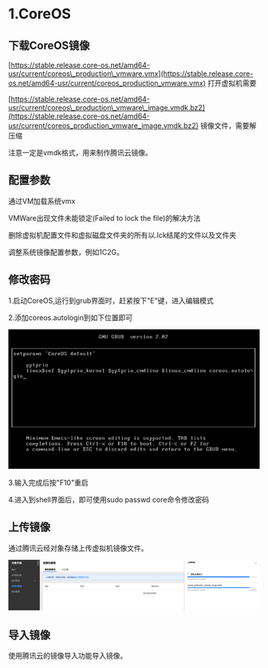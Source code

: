 # 1.CoreOS

## 下载CoreOS镜像

[https://stable.release.core-os.net/amd64-usr/current/coreos\_production\_vmware.vmx](https://stable.release.core-os.net/amd64-usr/current/coreos_production_vmware.vmx) 打开虚拟机需要

[https://stable.release.core-os.net/amd64-usr/current/coreos\_production\_vmware\_image.vmdk.bz2](https://stable.release.core-os.net/amd64-usr/current/coreos_production_vmware_image.vmdk.bz2) 镜像文件，需要解压缩

注意一定是vmdk格式，用来制作腾讯云镜像。

## 配置参数

通过VM加载系统vmx

VMWare出现文件未能锁定\(Failed to lock the file\)的解决方法

删除虚拟机配置文件和虚拟磁盘文件夹的所有以.lck结尾的文件以及文件夹

调整系统镜像配置参数，例如1C2G。

## 修改密码

1.启动CoreOS,运行到grub界面时，赶紧按下"E"键，进入编辑模式

2.添加coreos.autologin到如下位置即可

![](/assets/import.png)

3.输入完成后按"F10"重启

4.进入到shell界面后，即可使用sudo passwd core命令修改密码

## 上传镜像

通过腾讯云经对象存储上传虚拟机镜像文件。

![](/assets/CoreOS_vm_upload.png)

## 导入镜像

使用腾讯云的镜像导入功能导入镜像。



